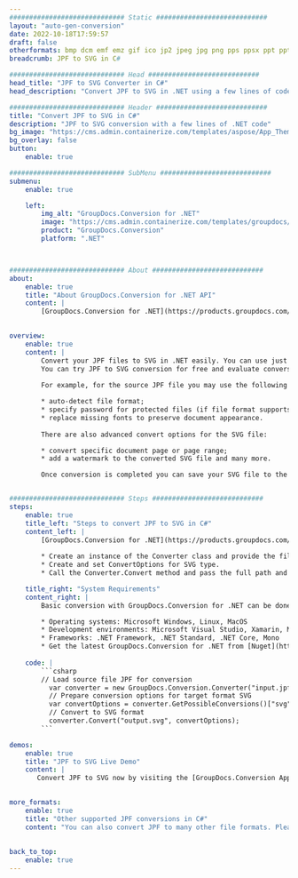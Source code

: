 ```yaml
---
############################# Static ############################
layout: "auto-gen-conversion"
date: 2022-10-18T17:59:57
draft: false
otherformats: bmp dcm emf emz gif ico jp2 jpeg jpg png pps ppsx ppt pptx psb psd svg svgz tga tif tiff webp wmf wmz
breadcrumb: JPF to SVG in C#

############################# Head ############################
head_title: "JPF to SVG Converter in C#"
head_description: "Convert JPF to SVG in .NET using a few lines of code. Use the GroupDocs Document Conversion API to convert over 160 file formats."

############################# Header ############################
title: "Convert JPF to SVG in C#"
description: "JPF to SVG conversion with a few lines of .NET code"
bg_image: "https://cms.admin.containerize.com/templates/aspose/App_Themes/V3/images/bg/header1.png"
bg_overlay: false
button:
    enable: true

############################# SubMenu ############################
submenu:
    enable: true

    left:
        img_alt: "GroupDocs.Conversion for .NET"
        image: "https://cms.admin.containerize.com/templates/groupdocs/images/product-logos/90x90-noborder/groupdocs-conversion-net.png"
        product: "GroupDocs.Conversion"
        platform: ".NET"



############################# About ############################
about:
    enable: true
    title: "About GroupDocs.Conversion for .NET API"
    content: |
        [GroupDocs.Conversion for .NET](https://products.groupdocs.com/conversion/net/) can be used to convert Microsoft Word, Excel, PowerPoint, PDF, Visio and other formats. GroupDocs.Conversion is a standalone API that is suitable for back-end and internal systems where high performance is required. It does not depend on any software such as Microsoft or Open Office.
    

overview:
    enable: true
    content: |
        Convert your JPF files to SVG in .NET easily. You can use just a couple of C# code lines in any platform of your choice like - Windows, Linux, macOS.
        You can try JPF to SVG conversion for free and evaluate conversion results quality.  Along with simple file conversion scenarios you can try more advanced options for loading source JPF file and for saving output SVG result. 
        
        For example, for the source JPF file you may use the following load options:

        * auto-detect file format;
        * specify password for protected files (if file format supports it);
        * replace missing fonts to preserve document appearance.
        
        There are also advanced convert options for the SVG file:

        * convert specific document page or page range;
        * add a watermark to the converted SVG file and many more.

        Once conversion is completed you can save your SVG file to the local file path or any third-party storage like FTP, Amazon S3, Google Drive, Dropbox etc. Please note - to convert JPF to SVG there is no need for any additional software installed - like MS Office, Open Office, Adobe Acrobat Reader etc.


############################# Steps ############################
steps:
    enable: true
    title_left: "Steps to convert JPF to SVG in C#"
    content_left: |
        [GroupDocs.Conversion for .NET](https://products.groupdocs.com/conversion/net/) makes it easy for developers to convert a JPF file to SVG with a few lines of code.
        
        * Create an instance of the Converter class and provide the file JPF with the full path
        * Create and set ConvertOptions for SVG type.
        * Call the Converter.Convert method and pass the full path and format (SVG) as a parameter

    title_right: "System Requirements"
    content_right: |
        Basic conversion with GroupDocs.Conversion for .NET can be done in just a few simple steps. Our APIs are supported on all major platforms and operating systems. Before executing the code below, make sure you have the following prerequisites installed on your system.

        * Operating systems: Microsoft Windows, Linux, MacOS
        * Development environments: Microsoft Visual Studio, Xamarin, MonoDevelop
        * Frameworks: .NET Framework, .NET Standard, .NET Core, Mono
        * Get the latest GroupDocs.Conversion for .NET from [Nuget](https://www.nuget.org/packages/groupdocs.conversion)
         
    code: |
        ```csharp    
        // Load source file JPF for conversion
          var converter = new GroupDocs.Conversion.Converter("input.jpf");
          // Prepare conversion options for target format SVG
          var convertOptions = converter.GetPossibleConversions()["svg"].ConvertOptions;
          // Convert to SVG format
          converter.Convert("output.svg", convertOptions);
        ```

demos:
    enable: true
    title: "JPF to SVG Live Demo"
    content: |
       Convert JPF to SVG now by visiting the [GroupDocs.Conversion App](https://products.groupdocs.app/conversion/family) website. Online demo has the following advantages
          

more_formats:
    enable: true
    title: "Other supported JPF conversions in C#"
    content: "You can also convert JPF to many other file formats. Please see the list below."
       
       
back_to_top:
    enable: true
---
```

